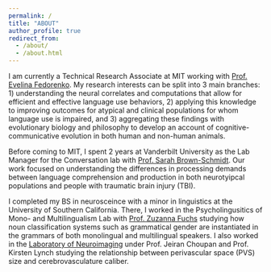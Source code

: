 ```yaml
---
permalink: /
title: "ABOUT"
author_profile: true
redirect_from: 
  - /about/
  - /about.html
---
```



I am currently a Technical Research Associate at MIT working with [Prof. Evelina Fedorenko](https://evlab.mit.edu/). My research interests can be split into 3 main branches: 1) understanding the neural correlates and computations that allow for efficient and effective language use behaviors, 2) applying this knowledge to improving outcomes for atypical and clinical populations for whom language use is impaired, and 3) aggregating these findings with evolutionary biology and philosophy to develop an account of cognitive-communicative evolution in both human and non-human animals.

Before coming to MIT, I spent 2 years at Vanderbilt University as the Lab Manager for the Conversation lab with [Prof. Sarah Brown-Schmidt](https://www.sarahbrownschmidt.com/). Our work focused on understanding the differences in processing demands between language comprehension and production in both neurotyipcal populations and people with traumatic brain injury (TBI).

I completed my BS in neurosceince with a minor in linguistics at the University of Southern California. There, I worked in the Psycholingusitics of Mono- and Multilingualism Lab with [Prof. Zuzanna Fuchs](https://www.zuzannazfuchs.com/) studying how noun classification systems such as grammatical gender are instantiated in the grammars of both monolingual and multilingual speakers. I also worked in the [Laboratory of Neuroimaging](https://loni.usc.edu/) under Prof. Jeiran Choupan and Prof. Kirsten Lynch studying the relationship between perivascular space (PVS) size and cerebrovasculature caliber.

